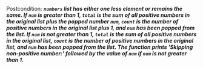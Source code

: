 Postcondition: ***`numbers` list has either one less element or remains the same. If `num` is greater than 1, `total` is the sum of all positive numbers in the original list plus the popped number `num`, `count` is the number of positive numbers in the original list plus 1, and `num` has been popped from the list. If `num` is not greater than 1, `total` is the sum of all positive numbers in the original list, `count` is the number of positive numbers in the original list, and `num` has been popped from the list. The function prints 'Skipping non-positive number:' followed by the value of `num` if `num` is not greater than 1.***